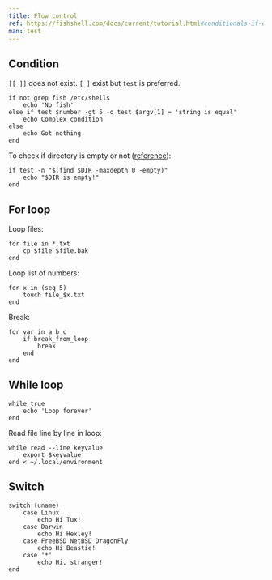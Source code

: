 ```yaml
---
title: Flow control
ref: https://fishshell.com/docs/current/tutorial.html#conditionals-if-else-switch
man: test
---
```


## Condition

`[[ ]]` does not exist.
`[ ]` exist but `test` is preferred.

```fish
if not grep fish /etc/shells
    echo 'No fish'
else if test $number -gt 5 -o test $argv[1] = 'string is equal'
    echo Complex condition
else
    echo Got nothing
end
```

To check if directory is empty or not
([reference](https://fishshell.com/docs/current/language.html#expand-command-substitution)):

```fish
if test -n "$(find $DIR -maxdepth 0 -empty)"
    echo "$DIR is empty!"
end
```

## For loop

Loop files:

```fish
for file in *.txt
    cp $file $file.bak
end
```

Loop list of numbers:

```fish
for x in (seq 5)
    touch file_$x.txt
end
```

Break:

```fish
for var in a b c
    if break_from_loop
        break
    end
end
```

## While loop

```fish
while true
    echo 'Loop forever'
end
```

Read file line by line in loop:

```fish
while read --line keyvalue
    export $keyvalue
end < ~/.local/environment
```

## Switch

```fish
switch (uname)
    case Linux
        echo Hi Tux!
    case Darwin
        echo Hi Hexley!
    case FreeBSD NetBSD DragonFly
        echo Hi Beastie!
    case '*'
        echo Hi, stranger!
end
```
